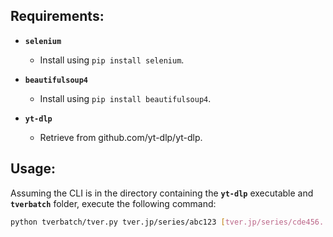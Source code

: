 ## Requirements:

- **`selenium`**
  - Install using `pip install selenium`.

- **`beautifulsoup4`**
  - Install using `pip install beautifulsoup4`.

- **`yt-dlp`**
  - Retrieve from github.com/yt-dlp/yt-dlp.

## Usage:

Assuming the CLI is in the directory containing the **`yt-dlp`** executable and **`tverbatch`** folder, execute the following command:

```sh
python tverbatch/tver.py tver.jp/series/abc123 [tver.jp/series/cde456...] && yt-dlp --write-subs -a tver.txt
```